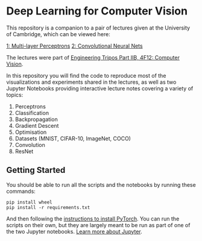 # Deep Learning for Computer Vision
This repository is a companion to a pair of lectures given at the University of Cambridge, which can be viewed here:

[1: Multi-layer Perceptrons](https://youtu.be/LDcBRixd0jQ)
[2: Convolutional Neural Nets](https://youtu.be/HfX_IOn5wjA)

The lectures were part of [Engineering Tripos Part IIB, 4F12: Computer Vision](http://teaching.eng.cam.ac.uk/content/engineering-tripos-part-iib-4f12-computer-vision-2023-24).

In this repository you will find the code to reproduce most of the visualizations and experiments shared in the lectures, as well as two Jupyter Notebooks providing interactive lecture notes covering a variety of topics:

1. Perceptrons
2. Classification
3. Backpropagation
4. Gradient Descent
5. Optimisation
6. Datasets (MNIST, CIFAR-10, ImageNet, COCO)
7. Convolution
8. ResNet

## Getting Started

You should be able to run all the scripts and the notebooks by running these commands:

    pip install wheel
    pip install -r requirements.txt

And then following the [instructions to install PyTorch](https://pytorch.org/get-started/locally/). You can run the scripts on their own, but they are largely meant to be run as part of one of the two Jupyter notebooks. [Learn more about Jupyter](https://jupyter.org/).
